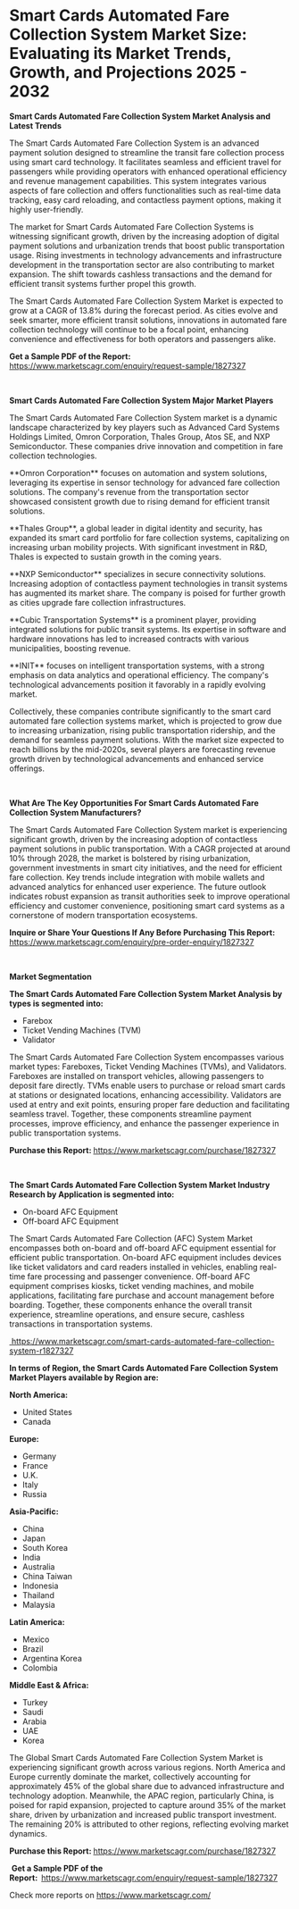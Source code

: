 <p><h1>Smart Cards Automated Fare Collection System Market Size: Evaluating its Market Trends, Growth, and Projections 2025 - 2032</h1></p><p><strong>Smart Cards Automated Fare Collection System Market Analysis and Latest Trends</strong></p>
<p><p>The Smart Cards Automated Fare Collection System is an advanced payment solution designed to streamline the transit fare collection process using smart card technology. It facilitates seamless and efficient travel for passengers while providing operators with enhanced operational efficiency and revenue management capabilities. This system integrates various aspects of fare collection and offers functionalities such as real-time data tracking, easy card reloading, and contactless payment options, making it highly user-friendly.</p><p>The market for Smart Cards Automated Fare Collection Systems is witnessing significant growth, driven by the increasing adoption of digital payment solutions and urbanization trends that boost public transportation usage. Rising investments in technology advancements and infrastructure development in the transportation sector are also contributing to market expansion. The shift towards cashless transactions and the demand for efficient transit systems further propel this growth.</p><p>The Smart Cards Automated Fare Collection System Market is expected to grow at a CAGR of 13.8% during the forecast period. As cities evolve and seek smarter, more efficient transit solutions, innovations in automated fare collection technology will continue to be a focal point, enhancing convenience and effectiveness for both operators and passengers alike.</p></p>
<p><strong>Get a Sample PDF of the Report:&nbsp;</strong> <a href="https://www.marketscagr.com/enquiry/request-sample/1827327?utm_campaign=1868&utm_medium=2&utm_source=Github&utm_content=ia&utm_term=28022025&utm_id=smart-cards-automated-fare-collection-system">https://www.marketscagr.com/enquiry/request-sample/1827327</a></p>
<p>&nbsp;</p>
<p><strong>Smart Cards Automated Fare Collection System Major Market Players</strong></p>
<p><p>The Smart Cards Automated Fare Collection System market is a dynamic landscape characterized by key players such as Advanced Card Systems Holdings Limited, Omron Corporation, Thales Group, Atos SE, and NXP Semiconductor. These companies drive innovation and competition in fare collection technologies.</p><p>**Omron Corporation** focuses on automation and system solutions, leveraging its expertise in sensor technology for advanced fare collection solutions. The company's revenue from the transportation sector showcased consistent growth due to rising demand for efficient transit solutions.</p><p>**Thales Group**, a global leader in digital identity and security, has expanded its smart card portfolio for fare collection systems, capitalizing on increasing urban mobility projects. With significant investment in R&D, Thales is expected to sustain growth in the coming years.</p><p>**NXP Semiconductor** specializes in secure connectivity solutions. Increasing adoption of contactless payment technologies in transit systems has augmented its market share. The company is poised for further growth as cities upgrade fare collection infrastructures.</p><p>**Cubic Transportation Systems** is a prominent player, providing integrated solutions for public transit systems. Its expertise in software and hardware innovations has led to increased contracts with various municipalities, boosting revenue.</p><p>**INIT** focuses on intelligent transportation systems, with a strong emphasis on data analytics and operational efficiency. The company's technological advancements position it favorably in a rapidly evolving market.</p><p>Collectively, these companies contribute significantly to the smart card automated fare collection systems market, which is projected to grow due to increasing urbanization, rising public transportation ridership, and the demand for seamless payment solutions. With the market size expected to reach billions by the mid-2020s, several players are forecasting revenue growth driven by technological advancements and enhanced service offerings.</p></p>
<p>&nbsp;</p>
<p><strong>What Are The Key Opportunities For Smart Cards Automated Fare Collection System Manufacturers?</strong></p>
<p><p>The Smart Cards Automated Fare Collection System market is experiencing significant growth, driven by the increasing adoption of contactless payment solutions in public transportation. With a CAGR projected at around 10% through 2028, the market is bolstered by rising urbanization, government investments in smart city initiatives, and the need for efficient fare collection. Key trends include integration with mobile wallets and advanced analytics for enhanced user experience. The future outlook indicates robust expansion as transit authorities seek to improve operational efficiency and customer convenience, positioning smart card systems as a cornerstone of modern transportation ecosystems.</p></p>
<p><strong>Inquire or Share Your Questions If Any Before Purchasing This Report:</strong> <a href="https://www.marketscagr.com/enquiry/pre-order-enquiry/1827327?utm_campaign=1868&utm_medium=2&utm_source=Github&utm_content=ia&utm_term=28022025&utm_id=smart-cards-automated-fare-collection-system">https://www.marketscagr.com/enquiry/pre-order-enquiry/1827327</a></p>
<p>&nbsp;</p>
<p><strong>Market Segmentation</strong></p>
<p><strong>The Smart Cards Automated Fare Collection System Market Analysis by types is segmented into:</strong></p>
<p><ul><li>Farebox</li><li>Ticket Vending Machines (TVM)</li><li>Validator</li></ul></p>
<p><p>The Smart Cards Automated Fare Collection System encompasses various market types: Fareboxes, Ticket Vending Machines (TVMs), and Validators. Fareboxes are installed on transport vehicles, allowing passengers to deposit fare directly. TVMs enable users to purchase or reload smart cards at stations or designated locations, enhancing accessibility. Validators are used at entry and exit points, ensuring proper fare deduction and facilitating seamless travel. Together, these components streamline payment processes, improve efficiency, and enhance the passenger experience in public transportation systems.</p></p>
<p><strong>Purchase this Report:&nbsp;</strong><a href="https://www.marketscagr.com/purchase/1827327?utm_campaign=1868&utm_medium=2&utm_source=Github&utm_content=ia&utm_term=28022025&utm_id=smart-cards-automated-fare-collection-system">https://www.marketscagr.com/purchase/1827327</a></p>
<p>&nbsp;</p>
<p><strong>The Smart Cards Automated Fare Collection System Market Industry Research by Application is segmented into:</strong></p>
<p><ul><li>On-board AFC Equipment</li><li>Off-board AFC Equipment</li></ul></p>
<p><p>The Smart Cards Automated Fare Collection (AFC) System Market encompasses both on-board and off-board AFC equipment essential for efficient public transportation. On-board AFC equipment includes devices like ticket validators and card readers installed in vehicles, enabling real-time fare processing and passenger convenience. Off-board AFC equipment comprises kiosks, ticket vending machines, and mobile applications, facilitating fare purchase and account management before boarding. Together, these components enhance the overall transit experience, streamline operations, and ensure secure, cashless transactions in transportation systems.</p></p>
<p><a href="https://www.marketscagr.com/smart-cards-automated-fare-collection-system-r1827327?utm_campaign=1868&utm_medium=2&utm_source=Github&utm_content=ia&utm_term=28022025&utm_id=smart-cards-automated-fare-collection-system">&nbsp;https://www.marketscagr.com/smart-cards-automated-fare-collection-system-r1827327</a></p>
<p><strong>In terms of Region, the Smart Cards Automated Fare Collection System Market Players available by Region are:</strong></p>
<p>
    <p> <strong> North America: </strong>
        <ul>
            <li>United States</li>
            <li>Canada</li>
        </ul>
        </p> 
    <p> <strong> Europe: </strong>
        <ul>
            <li>Germany</li>
            <li>France</li>
            <li>U.K.</li>
            <li>Italy</li>
            <li>Russia</li>
        </ul>
        </p> 
    <p> <strong> Asia-Pacific: </strong>
        <ul>
            <li>China</li>
            <li>Japan</li>
            <li>South Korea</li>
            <li>India</li>
            <li>Australia</li>
            <li>China Taiwan</li>
            <li>Indonesia</li>
            <li>Thailand</li>
            <li>Malaysia</li>
        </ul>
        </p> 
    <p> <strong> Latin America: </strong>
        <ul>
            <li>Mexico</li>
            <li>Brazil</li>
            <li>Argentina Korea</li>
            <li>Colombia</li>
        </ul>
        </p> 
    <p> <strong> Middle East & Africa: </strong>
        <ul>
            <li>Turkey</li>
            <li>Saudi</li>
            <li>Arabia</li>
            <li>UAE</li>
            <li>Korea</li>
        </ul>
    </p>
    </p>
<p><p>The Global Smart Cards Automated Fare Collection System Market is experiencing significant growth across various regions. North America and Europe currently dominate the market, collectively accounting for approximately 45% of the global share due to advanced infrastructure and technology adoption. Meanwhile, the APAC region, particularly China, is poised for rapid expansion, projected to capture around 35% of the market share, driven by urbanization and increased public transport investment. The remaining 20% is attributed to other regions, reflecting evolving market dynamics.</p></p>
<p><strong>Purchase this Report: </strong><a href="https://www.marketscagr.com/purchase/1827327?utm_campaign=1868&utm_medium=2&utm_source=Github&utm_content=ia&utm_term=28022025&utm_id=smart-cards-automated-fare-collection-system">https://www.marketscagr.com/purchase/1827327</a></p>
<p>&nbsp;<strong>Get a Sample PDF of the Report:&nbsp;&nbsp;</strong><a href="https://www.marketscagr.com/enquiry/request-sample/1827327?utm_campaign=1868&utm_medium=2&utm_source=Github&utm_content=ia&utm_term=28022025&utm_id=smart-cards-automated-fare-collection-system">https://www.marketscagr.com/enquiry/request-sample/1827327</a></p>
<p><strong></strong></p>
<p>Check more reports on <a href="https://www.marketscagr.com/?utm_campaign=1868&utm_medium=2&utm_source=Github&utm_content=ia&utm_term=28022025&utm_id=smart-cards-automated-fare-collection-system">https://www.marketscagr.com/</a></p>